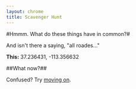 ```yaml
---
layout: chrome
title: Scavenger Hunt
---
```

#Hmmm. What do these things have in common?#

And isn't there a saying, "all roades..."

**This:** 37.236431, -113.356632

##What now?##

Confused? Try [moving on](07.html "moving on").